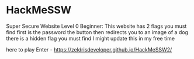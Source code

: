 # HackMeSSW
Super Secure Website Level 0 Beginner: This website has 2 flags you must find first is the password the button then redirects you to an image of a dog there is a hidden flag you must find 
I might update this in my free time 

here to play Enter - https://zeldrisdeveloper.github.io/HackMeSSW2/
